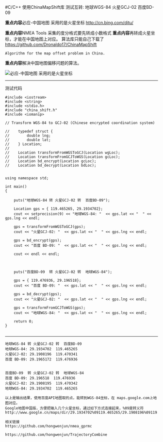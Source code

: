 #C/C++ 使用ChinaMapShift库 测试互转: 地球WGS-84 火星GCJ-02 百度BD-09


**重点内容**必应-中国地图 采用的是火星坐标
	http://cn.bing.com/ditu/
	
**重点内容**NMEA Tools 采集的度分格式要先转成小数格式
**重点内容**再转成火星坐标，才能在中国地图上对应。
	算法库只能自己下载了	
	https://github.com/Dronaldo17/ChinaMapShift

	Algorithm for the map offset problem in China. 
**重点内容**解决中国地图偏移问题的算法。
	
![必应-中国地图 采用的是火星坐标](https://github.com/hongwenjun/nmea_gprmc/blob/master/WGS2GCJ/WGS2GCJ.png) 

***
测试代码
```
#include <iostream>
#include <string>
#include <stdio.h>
#include "china_shift.h"
#include <iomanip>

// Transform WGS-84 to GCJ-02 (Chinese encrypted coordination system)

//    typedef struct {
//        double lng;
//        double lat;
//    } Location;
//
//    Location transformFromWGSToGCJ(Location wgLoc);
//    Location transformFromGCJToWGS(Location gcLoc);
//    Location bd_encrypt(Location gcLoc);
//    Location bd_decrypt(Location bdLoc);


using namespace std;

int main()
{

    puts("地球WGS-84 转 火星GCJ-02 转  百度BD-09");

    Location gps = { 119.465265, 29.1934702};
    cout << setprecision(9) << "地球WGS-84: "  << gps.lat << "  " << gps.lng << endl;

    gps = transformFromWGSToGCJ(gps);
    cout << "火星GCJ-02: "  << gps.lat << "  " << gps.lng << endl;

    gps = bd_encrypt(gps);
    cout << "百度 BD-09: "  << gps.lat << "  " << gps.lng << endl;

    cout << endl << endl;



    puts("百度BD-09  转 火星GCJ-02 转  地球WGS-84");

    gps = { 119.476936, 29.196518};
    cout << "百度 BD-09: "  << gps.lat << "  " << gps.lng << endl;

    gps = bd_decrypt(gps);
    cout << "火星GCJ-02: "  << gps.lat << "  " << gps.lng << endl;

    gps = transformFromGCJToWGS(gps);
    cout << "地球WGS-84: "  << gps.lat << "  " << gps.lng << endl;

    return 0;
}


```
***
```
地球WGS-84 转 火星GCJ-02 转  百度BD-09
地球WGS-84: 29.1934702  119.465265
火星GCJ-02: 29.1908196  119.470341
百度 BD-09: 29.1965172  119.476936


百度BD-09  转 火星GCJ-02 转  地球WGS-84
百度 BD-09: 29.196518  119.476936
火星GCJ-02: 29.1908195  119.470342
地球WGS-84: 29.1934702  119.465265

以上是输出结果，使用百度API地图取的点，能转到WGS-84坐标，在 maps.google.com上地图对应。 
Google地图中国版，方便把输入几个火星坐标，通过如下方式连接起来，%09是转义符
http://www.google.cn/maps/dir/29.1934702%09119.465265/29.1908196%09119.470341/29.1965172%09119.476936/

```
	相关链接
	https://github.com/hongwenjun/nmea_gprmc
	
	https://github.com/hongwenjun/TrajectoryCombine

 
